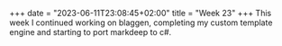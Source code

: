 +++
date = "2023-06-11T23:08:45+02:00"
title = "Week 23"
+++
This week I continued working on blaggen, completing my custom template engine and starting to port markdeep to c#.
